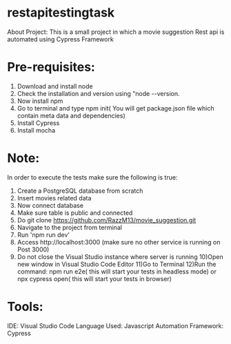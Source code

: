 # restapitestingtask


About Project:
This is a small project in which a movie suggestion Rest api is automated using Cypress Framework

Pre-requisites:
=====================
1. Download and install node
2. Check the installation and version using "node --version.
3. Now install npm
4. Go to terminal and type npm init( You will get package.json file which contain meta data and dependencies)
5. Install Cypress
6. Install mocha

Note:
====================
In order to execute the tests make sure the following is true:
1) Create a PostgreSQL database from scratch
2) Insert movies related data
3) Now connect database
4) Make sure table is public and connected
5) Do git clone https://github.com/RazzM13/movie_suggestion.git
6) Navigate to the project from terminal
7) Run 'npm run dev'
8) Access http://localhost:3000 (make sure no other service is running on Post 3000)
9) Do not close the Visual Studio instance where server is running
10)Open new window in Visual Studio Code Editor
11)Go to Terminal
12)Run the command: npm run e2e( this will start your tests in headless mode) or npx cypress open( this will start your tests in browser)



Tools:
=================
IDE: Visual Studio Code 
Language Used: Javascript 
Automation Framework: Cypress

